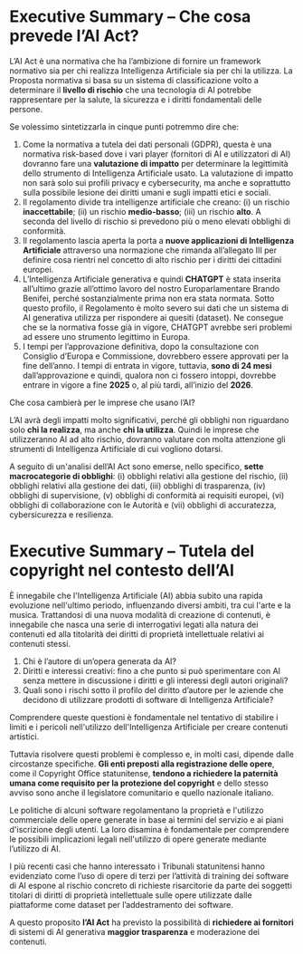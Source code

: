 # Executive Summary – Che cosa prevede l’AI Act?

L’AI Act è una normativa che ha l’ambizione di fornire un framework normativo sia per chi realizza Intelligenza Artificiale sia per chi la utilizza. La Proposta normativa si basa su un sistema di classificazione volto a determinare il **livello di rischio** che una tecnologia di AI potrebbe rappresentare per la salute, la sicurezza e i diritti fondamentali delle persone.

Se volessimo sintetizzarla in cinque punti potremmo dire che: 

1. Come la normativa a tutela dei dati personali (GDPR), questa è una normativa risk-based dove i vari player (fornitori di AI e utilizzatori di AI) dovranno fare una **valutazione di impatto** per determinare la legittimità dello strumento di Intelligenza Artificiale usato. La valutazione di impatto non sarà solo sui profili privacy e cybersecurity, ma anche e soprattutto sulla possibile lesione dei diritti umani e sugli impatti etici e sociali.
2. Il regolamento divide tra intelligenze artificiale che creano: (i) un rischio **inaccettabile**; (ii) un rischio **medio-basso**; (iii) un rischio **alto**. A seconda del livello di rischio si prevedono più o meno elevati obblighi di conformità.
3. Il regolamento lascia aperta la porta a **nuove applicazioni di Intelligenza Artificiale** attraverso una normazione che rimanda all’allegato III per definire cosa rientri nel concetto di alto rischio per i diritti dei cittadini europei. 
4. L’Intelligenza Artificiale generativa e quindi **CHATGPT** è stata inserita all’ultimo grazie all’ottimo lavoro del nostro Europarlamentare Brando Benifei, perché sostanzialmente prima non era stata normata. Sotto questo profilo, il Regolamento è molto severo sui dati che un sistema di AI generativa utilizza per rispondere ai quesiti (dataset). Ne consegue che se la normativa fosse già in vigore, CHATGPT avrebbe seri problemi ad essere uno strumento legittimo in Europa. 
5. I tempi per l’approvazione definitiva, dopo la consultazione con Consiglio d’Europa e Commissione, dovrebbero essere approvati per la fine dell’anno. I tempi di entrata in vigore, tuttavia, **sono di 24 mesi** dall’approvazione e quindi, qualora non ci fossero intoppi, dovrebbe entrare in vigore a fine **2025** o, al più tardi, all’inizio del **2026**. 

Che cosa cambierà per le imprese che usano l’AI? 

L’AI avrà degli impatti molto significativi, perché gli obblighi non riguardano solo **chi la realizza**, ma anche **chi la utilizza**. Quindi le imprese che utilizzeranno AI ad alto rischio, dovranno valutare con molta attenzione gli strumenti di Intelligenza Artificiale di cui vogliono dotarsi. 

A seguito di un'analisi dell’AI Act sono emerse, nello specifico, **sette macrocategorie di obblighi**: (i) obblighi relativi alla gestione del rischio, (ii) obblighi relativi alla gestione dei dati, (iii) obblighi di trasparenza, (iv) obblighi di supervisione, (v) obblighi di conformità ai requisiti europei, (vi) obblighi di collaborazione con le Autorità e (vii) obblighi di accuratezza, cybersicurezza e resilienza. 

# Executive Summary – Tutela del copyright nel contesto dell’AI

È innegabile che l'Intelligenza Artificiale (AI) abbia subito una rapida evoluzione nell'ultimo periodo, influenzando diversi ambiti, tra cui l'arte e la musica. Trattandosi di una nuova modalità di creazione di contenuti, è innegabile che nasca una serie di interrogativi legati alla natura dei contenuti ed alla titolarità dei diritti di proprietà intellettuale relativi ai contenuti stessi. 

1. Chi è l’autore di un’opera generata da AI? 
2. Diritti e interessi creativi: fino a che punto si può sperimentare con AI senza mettere in discussione i diritti e gli interessi degli autori originali?
3. Quali sono i rischi sotto il profilo del diritto d’autore per le aziende che decidono di utilizzare prodotti di software di Intelligenza Artificiale?

Comprendere queste questioni è fondamentale nel tentativo di stabilire i limiti e i pericoli nell'utilizzo dell'Intelligenza Artificiale per creare contenuti artistici.

Tuttavia risolvere questi problemi è complesso e, in molti casi, dipende dalle circostanze specifiche. **Gli enti preposti alla registrazione delle opere**, come il Copyright Office statunitense, **tendono a richiedere la paternità umana come requisito per la protezione del copyright** e dello stesso avviso sono anche il legislatore comunitario e quello nazionale italiano.

Le politiche di alcuni software regolamentano la proprietà e l'utilizzo commerciale delle opere generate in base ai termini del servizio e ai piani d'iscrizione degli utenti. La loro disamina è fondamentale per comprendere le possibili implicazioni legali nell'utilizzo di opere generate mediante l’utilizzo di AI.

I più recenti casi che hanno interessato i Tribunali statunitensi hanno evidenziato come l’uso di opere di terzi per l’attività di training dei software di AI espone al rischio concreto di richieste risarcitorie da parte dei soggetti titolari di diritti di proprietà intellettuale sulle opere utilizzate dalle piattaforme come dataset per l’addestramento dei software.

A questo proposito **l’AI Act** ha previsto la possibilità di **richiedere ai fornitori** di sistemi di AI generativa **maggior trasparenza** e moderazione dei contenuti. 